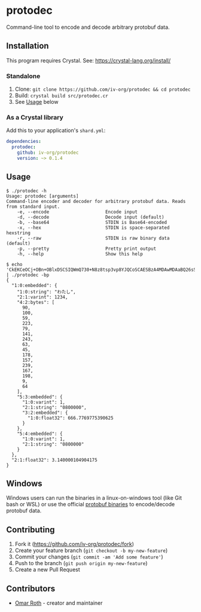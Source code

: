# protodec

Command-line tool to encode and decode arbitrary protobuf data.


## Installation

This program requires Crystal. See: https://crystal-lang.org/install/

### Standalone

1. Clone: `git clone https://github.com/iv-org/protodec && cd protodec`
2. Build: `crystal build src/protodec.cr`
3. See [Usage](#Usage) below


### As a Crystal library

Add this to your application's `shard.yml`:

```yaml
dependencies:
  protodec:
    github: iv-org/protodec
    version: ~> 0.1.4
```


## Usage

```
$ ./protodec -h
Usage: protodec [arguments]
Command-line encoder and decoder for arbitrary protobuf data. Reads from standard input.
    -e, --encode                     Encode input
    -d, --decode                     Decode input (default)
    -b, --base64                     STDIN is Base64-encoded
    -x, --hex                        STDIN is space-separated hexstring
    -r, --raw                        STDIN is raw binary data (default)
    -p, --pretty                     Pretty print output
    -h, --help                       Show this help
```

```
$ echo 'CkEKCeOCj+OBn+OBlxDSCSIQWmQ730+N8z8tsp3vp8YJQCoSCAESBzA4MDAwMDAaBQ26sSZEKgsIARIHMDgwMDAwMBXD9UhA' | ./protodec -bp
{
  "1:0:embedded": {
    "1:0:string": "わたし",
    "2:1:varint": 1234,
    "4:2:bytes": [
      90,
      100,
      59,
      223,
      79,
      141,
      243,
      63,
      45,
      178,
      157,
      239,
      167,
      198,
      9,
      64
    ],
    "5:3:embedded": {
      "1:0:varint": 1,
      "2:1:string": "0800000",
      "3:2:embedded": {
        "1:0:float32": 666.7769775390625
      }
    },
    "5:4:embedded": {
      "1:0:varint": 1,
      "2:1:string": "0800000"
    }
  },
  "2:1:float32": 3.140000104904175
}
```

## Windows

Windows users can run the binaries in a linux-on-windows tool (like Git bash or WSL) or use the official [protobuf binaries](https://github.com/protocolbuffers/protobuf/releases) to encode/decode protobuf data.

## Contributing

1. Fork it (<https://github.com/iv-org/protodec/fork>)
2. Create your feature branch (`git checkout -b my-new-feature`)
3. Commit your changes (`git commit -am 'Add some feature'`)
4. Push to the branch (`git push origin my-new-feature`)
5. Create a new Pull Request

## Contributors

- [Omar Roth](https://github.com/omarroth) - creator and maintainer
